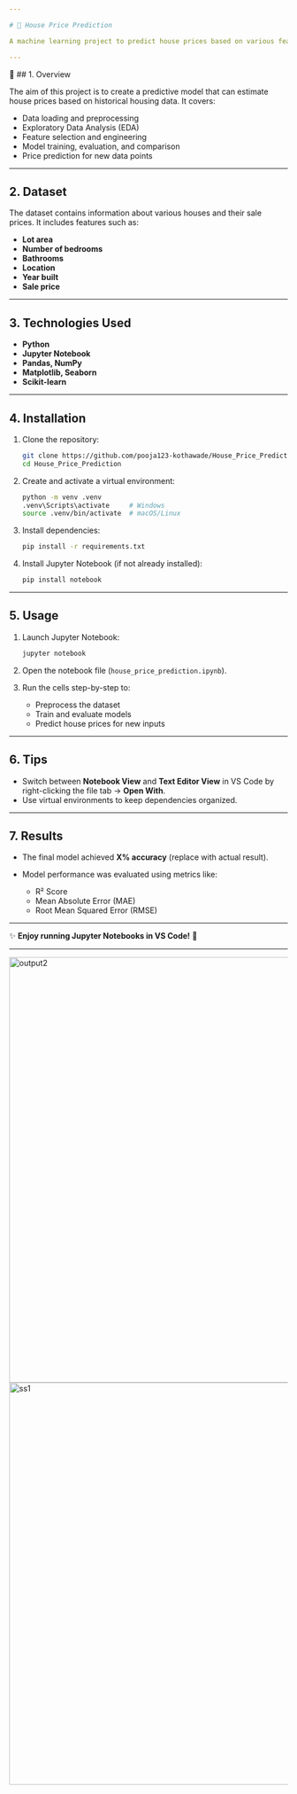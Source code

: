 ```yaml
---

# 🏡 House Price Prediction

A machine learning project to predict house prices based on various features such as location, size, number of rooms, and other relevant attributes. This project demonstrates data preprocessing, exploratory data analysis (EDA), and building predictive models using Python.

---
```


📌 ## 1. Overview

The aim of this project is to create a predictive model that can estimate house prices based on historical housing data. It covers:

* Data loading and preprocessing
* Exploratory Data Analysis (EDA)
* Feature selection and engineering
* Model training, evaluation, and comparison
* Price prediction for new data points

---

## 2. Dataset

The dataset contains information about various houses and their sale prices.
It includes features such as:

* **Lot area**
* **Number of bedrooms**
* **Bathrooms**
* **Location**
* **Year built**
* **Sale price**

---

## 3. Technologies Used

* **Python**
* **Jupyter Notebook**
* **Pandas, NumPy**
* **Matplotlib, Seaborn**
* **Scikit-learn**

---

## 4. Installation

1. Clone the repository:

   ```bash
   git clone https://github.com/pooja123-kothawade/House_Price_Prediction.git
   cd House_Price_Prediction
   ```

2. Create and activate a virtual environment:

   ```bash
   python -m venv .venv
   .venv\Scripts\activate     # Windows
   source .venv/bin/activate  # macOS/Linux
   ```

3. Install dependencies:

   ```bash
   pip install -r requirements.txt
   ```

4. Install Jupyter Notebook (if not already installed):

   ```bash
   pip install notebook
   ```

---

## 5. Usage

1. Launch Jupyter Notebook:

   ```bash
   jupyter notebook
   ```
2. Open the notebook file (`house_price_prediction.ipynb`).
3. Run the cells step-by-step to:

   * Preprocess the dataset
   * Train and evaluate models
   * Predict house prices for new inputs

---

## 6. Tips

* Switch between **Notebook View** and **Text Editor View** in VS Code by right-clicking the file tab → **Open With**.
* Use virtual environments to keep dependencies organized.

---

## 7. Results

* The final model achieved **X% accuracy** (replace with actual result).
* Model performance was evaluated using metrics like:

  * R² Score
  * Mean Absolute Error (MAE)
  * Root Mean Squared Error (RMSE)
    

---

✨ **Enjoy running Jupyter Notebooks in VS Code!** 🚀

---
<img width="1366" height="768" alt="output2" src="https://github.com/user-attachments/assets/dba90b99-8edf-4128-91c4-fccba01256fe" />

<img width="1362" height="726" alt="ss1" src="https://github.com/user-attachments/assets/d84284b5-58b6-4cab-a3ec-a2f0e2ba7144" />

